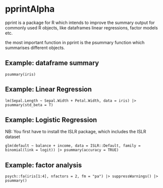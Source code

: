 # pprintAlpha
 
pprint is a package for R which intends to improve the summary output for commonly used R objects, like dataframes linear regressions, factor models etc. 

the most important function in pprint is the psummary function which summarises different objects. 

## Example: dataframe summary
```
psummary(iris)
```

## Example: Linear Regression
```
lm(Sepal.Length ~ Sepal.Width + Petal.Width, data = iris) |> psummary(std_beta = T)
```
## Example: Logistic Regression 
NB: You first have to install the ISLR package, which includes the ISLR dataset
```
glm(default ~ balance + income, data = ISLR::Default, family = binomial(link = logit)) |> psummary(accuracy = TRUE)
```
## Example: factor analysis 
```
psych::fa(iris[1:4], nfactors = 2, fm = "pa") |> suppressWarnings() |> psummary() 
```
